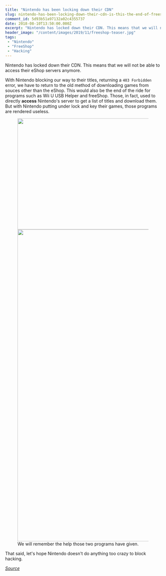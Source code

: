 ```yaml
---
title: "Nintendo has been locking down their CDN"
slug: nintendo-has-been-locking-down-their-cdn-is-this-the-end-of-freeshop-and-wii-u-usb-helper
comment_id: 5d93b51a97132a02c4355737
date: 2018-08-10T13:50:00.000Z
excerpt: "Nintendo has locked down their CDN. This means that we will not be able to access their eShop servers anymore."
header_image: "/content/images/2019/11/freeshop-teaser.jpg"
tags: 
 - "Nintendo"
 - "FreeShop"
 - "Hacking"
---
```


<p>Nintendo has locked down their CDN. This means that we will not be able to access their eShop servers anymore.</p><p>With Nintendo blocking our way to their titles, returning a <code>403 Forbidden</code> error, we have to return to the old method of downloading games from souces other than the eShop. This would also be the end of the ride for programs such as Wii U USB Helper and freeShop. Those, in fact, used to directly <strong>access</strong> Nintendo's server to get a list of titles and download them. But with Nintendo putting under lock and key their games, those programs are rendered useless.</p><figure class="kg-card kg-gallery-card kg-width-wide kg-card-hascaption"><div class="kg-gallery-container"><div class="kg-gallery-row"><div class="kg-gallery-image"><img src="/content/images/2019/08/3ds-freeshop-come-installare-giochi-direttamente-dal-3ds.jpg" width="480" height="360"></div><div class="kg-gallery-image"><img src="/content/images/2019/08/wii-u-usb-helper-game-downloader-0.jpg" width="1682" height="1011"></div></div></div><figcaption>We will remember the help those two programs have given.</figcaption></figure><p>That said, let's hope Nintendo doesn't do anything too crazy to block hacking.</p><p><a href="https://gbatemp.net/threads/cdn-starts-being-locked-down-apparently.514351/" rel="nofollow"><em>Source</em></a></p>